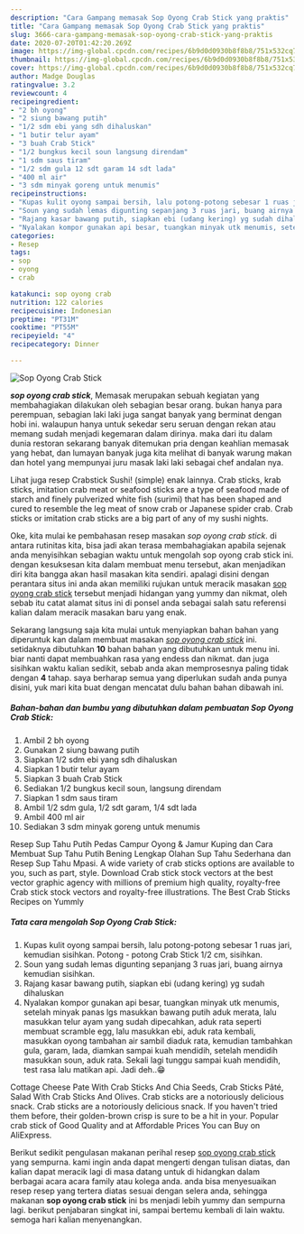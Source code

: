 ```yaml
---
description: "Cara Gampang memasak Sop Oyong Crab Stick yang praktis"
title: "Cara Gampang memasak Sop Oyong Crab Stick yang praktis"
slug: 3666-cara-gampang-memasak-sop-oyong-crab-stick-yang-praktis
date: 2020-07-20T01:42:20.269Z
image: https://img-global.cpcdn.com/recipes/6b9d0d0930b8f8b8/751x532cq70/sop-oyong-crab-stick-foto-resep-utama.jpg
thumbnail: https://img-global.cpcdn.com/recipes/6b9d0d0930b8f8b8/751x532cq70/sop-oyong-crab-stick-foto-resep-utama.jpg
cover: https://img-global.cpcdn.com/recipes/6b9d0d0930b8f8b8/751x532cq70/sop-oyong-crab-stick-foto-resep-utama.jpg
author: Madge Douglas
ratingvalue: 3.2
reviewcount: 4
recipeingredient:
- "2 bh oyong"
- "2 siung bawang putih"
- "1/2 sdm ebi yang sdh dihaluskan"
- "1 butir telur ayam"
- "3 buah Crab Stick"
- "1/2 bungkus kecil soun langsung direndam"
- "1 sdm saus tiram"
- "1/2 sdm gula 12 sdt garam 14 sdt lada"
- "400 ml air"
- "3 sdm minyak goreng untuk menumis"
recipeinstructions:
- "Kupas kulit oyong sampai bersih, lalu potong-potong sebesar 1 ruas jari, kemudian sisihkan. Potong - potong Crab Stick 1/2 cm, sisihkan."
- "Soun yang sudah lemas digunting sepanjang 3 ruas jari, buang airnya kemudian sisihkan."
- "Rajang kasar bawang putih, siapkan ebi (udang kering) yg sudah dihaluskan"
- "Nyalakan kompor gunakan api besar, tuangkan minyak utk menumis, setelah minyak panas lgs masukkan bawang putih aduk merata, lalu masukkan telur ayam yang sudah dipecahkan, aduk rata seperti membuat scramble egg, lalu masukkan ebi, aduk rata kembali, masukkan oyong tambahan air sambil diaduk rata, kemudian tambahkan gula, garam, lada, diamkan sampai kuah mendidih, setelah mendidih masukkan soun, aduk rata. Sekali lagi tunggu sampai kuah mendidih, test rasa lalu matikan api. Jadi deh..😁"
categories:
- Resep
tags:
- sop
- oyong
- crab

katakunci: sop oyong crab 
nutrition: 122 calories
recipecuisine: Indonesian
preptime: "PT31M"
cooktime: "PT55M"
recipeyield: "4"
recipecategory: Dinner

---
```



![Sop Oyong Crab Stick](https://img-global.cpcdn.com/recipes/6b9d0d0930b8f8b8/751x532cq70/sop-oyong-crab-stick-foto-resep-utama.jpg)

<b><i>sop oyong crab stick</i></b>, Memasak merupakan sebuah kegiatan yang membahagiakan dilakukan oleh sebagian besar orang. bukan hanya para perempuan, sebagian laki laki juga sangat banyak yang berminat dengan hobi ini. walaupun hanya untuk sekedar seru seruan dengan rekan atau memang sudah menjadi kegemaran dalam dirinya. maka dari itu dalam dunia restoran sekarang banyak ditemukan pria dengan keahlian memasak yang hebat, dan lumayan banyak juga kita melihat di banyak warung makan dan hotel yang mempunyai juru masak laki laki sebagai chef andalan nya.

Lihat juga resep Crabstick Sushi! (simple) enak lainnya. Crab sticks, krab sticks, imitation crab meat or seafood sticks are a type of seafood made of starch and finely pulverized white fish (surimi) that has been shaped and cured to resemble the leg meat of snow crab or Japanese spider crab. Crab sticks or imitation crab sticks are a big part of any of my sushi nights.

Oke, kita mulai ke pembahasan resep masakan <i>sop oyong crab stick</i>. di antara rutinitas kita, bisa jadi akan terasa membahagiakan apabila sejenak anda menyisihkan sebagian waktu untuk mengolah sop oyong crab stick ini. dengan kesuksesan kita dalam membuat menu tersebut, akan menjadikan diri kita bangga akan hasil masakan kita sendiri. apalagi disini dengan perantara situs ini anda akan memiliki rujukan untuk meracik masakan <u>sop oyong crab stick</u> tersebut menjadi hidangan yang yummy dan nikmat, oleh sebab itu catat alamat situs ini di ponsel anda sebagai salah satu referensi kalian dalam meracik masakan baru yang enak.


Sekarang langsung saja kita mulai untuk menyiapkan bahan bahan yang diperuntuk kan dalam membuat masakan <u><i>sop oyong crab stick</i></u> ini. setidaknya dibutuhkan <b>10</b> bahan bahan yang dibutuhkan untuk menu ini. biar nanti dapat membuahkan rasa yang endess dan nikmat. dan juga sisihkan waktu kalian sedikit, sebab anda akan memprosesnya paling tidak dengan <b>4</b> tahap. saya berharap semua yang diperlukan sudah anda punya disini, yuk mari kita buat dengan mencatat dulu bahan bahan dibawah ini.

<!--inarticleads1-->

##### Bahan-bahan dan bumbu yang dibutuhkan dalam pembuatan Sop Oyong Crab Stick:

1. Ambil 2 bh oyong
1. Gunakan 2 siung bawang putih
1. Siapkan 1/2 sdm ebi yang sdh dihaluskan
1. Siapkan 1 butir telur ayam
1. Siapkan 3 buah Crab Stick
1. Sediakan 1/2 bungkus kecil soun, langsung direndam
1. Siapkan 1 sdm saus tiram
1. Ambil 1/2 sdm gula, 1/2 sdt garam, 1/4 sdt lada
1. Ambil 400 ml air
1. Sediakan 3 sdm minyak goreng untuk menumis


Resep Sup Tahu Putih Pedas Campur Oyong &amp; Jamur Kuping dan Cara Membuat Sup Tahu Putih Bening Lengkap Olahan Sup Tahu Sederhana dan Resep Sup Tahu Mpasi. A wide variety of crab sticks options are available to you, such as part, style. Download Crab stick stock vectors at the best vector graphic agency with millions of premium high quality, royalty-free Crab stick stock vectors and royalty-free illustrations. The Best Crab Sticks Recipes on Yummly 

<!--inarticleads2-->

##### Tata cara mengolah Sop Oyong Crab Stick:

1. Kupas kulit oyong sampai bersih, lalu potong-potong sebesar 1 ruas jari, kemudian sisihkan. Potong - potong Crab Stick 1/2 cm, sisihkan.
1. Soun yang sudah lemas digunting sepanjang 3 ruas jari, buang airnya kemudian sisihkan.
1. Rajang kasar bawang putih, siapkan ebi (udang kering) yg sudah dihaluskan
1. Nyalakan kompor gunakan api besar, tuangkan minyak utk menumis, setelah minyak panas lgs masukkan bawang putih aduk merata, lalu masukkan telur ayam yang sudah dipecahkan, aduk rata seperti membuat scramble egg, lalu masukkan ebi, aduk rata kembali, masukkan oyong tambahan air sambil diaduk rata, kemudian tambahkan gula, garam, lada, diamkan sampai kuah mendidih, setelah mendidih masukkan soun, aduk rata. Sekali lagi tunggu sampai kuah mendidih, test rasa lalu matikan api. Jadi deh..😁


Cottage Cheese Pate With Crab Sticks And Chia Seeds, Crab Sticks Pâté, Salad With Crab Sticks And Olives. Crab sticks are a notoriously delicious snack. Crab sticks are a notoriously delicious snack. If you haven&#39;t tried them before, their golden-brown crisp is sure to be a hit in your. Popular crab stick of Good Quality and at Affordable Prices You can Buy on AliExpress. 

Berikut sedikit pengulasan makanan perihal resep <u>sop oyong crab stick</u> yang sempurna. kami ingin anda dapat mengerti dengan tulisan diatas, dan kalian dapat meracik lagi di masa datang untuk di hidangkan dalam berbagai acara acara family atau kolega anda. anda bisa menyesuaikan resep resep yang tertera diatas sesuai dengan selera anda, sehingga makanan <b>sop oyong crab stick</b> ini bs menjadi lebih yummy dan sempurna lagi. berikut penjabaran singkat ini, sampai bertemu kembali di lain waktu. semoga hari kalian menyenangkan.
